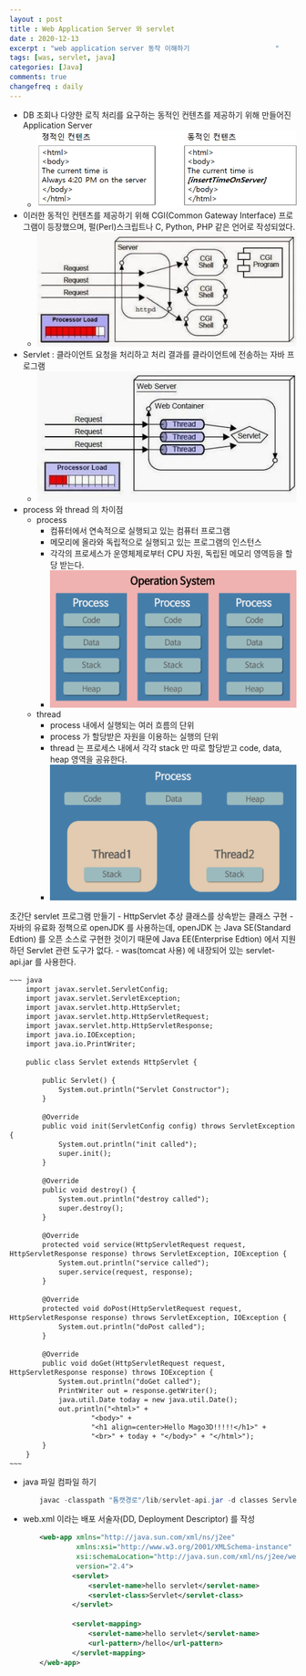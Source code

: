 ```yaml
---
layout : post
title : Web Application Server 와 servlet
date : 2020-12-13
excerpt : "web application server 동작 이해하기                     "
tags: [was, servlet, java]
categories: [Java]
comments: true
changefreq : daily
---
```


- DB 조회나 다양한 로직 처리를 요구하는 동적인 컨텐츠를 제공하기 위해 만들어진 Application Server
    - <img src="/static/img/was/was-vs-web.png">
- 이러한 동적인 컨텐츠를 제공하기 위해 CGI(Common Gateway Interface) 프로그램이 등장했으며, 펄(Perl)스크립트나 C, Python, PHP 같은 언어로 작성되었다.
    - <img src="/static/img/was/process.png">
- Servlet : 클라이언트 요청을 처리하고 처리 결과를 클라이언트에 전송하는 자바 프로그램
    - <img src="/static/img/was/thread.png">
- process 와 thread 의 차이점 
    - process 
        - 컴퓨터에서 연속적으로 실행되고 있는 컴퓨터 프로그램 
        - 메모리에 올라와 독립적으로 실행되고 있는 프로그램의 인스턴스 
        - 각각의 프로세스가 운영체제로부터 CPU 자원, 독립된 메모리 영역등을 할당 받는다.
        - <img src="/static/img/was/process-flow.png">
    - thread
        - process 내에서 실행되는 여러 흐름의 단위 
        - process 가 할당받은 자원을 이용하는 실행의 단위
        - thread 는 프로세스 내에서 각각 stack 만 따로 할당받고 code, data, heap 영역을 공유한다.
        - <img src="/static/img/was/thread-flow.png">
초간단 servlet 프로그램 만들기
    - HttpServlet 추상 클래스를 상속받는 클래스 구현 
        - 자바의 유료화 정책으로 openJDK 를 사용하는데, openJDK 는 Java SE(Standard Edtion) 를 오픈 소스로 구현한 것이기 때문에 Java EE(Enterprise Edtion) 에서 지원하던 Servlet 관련 도구가 없다.
        - was(tomcat 사용) 에 내장되어 있는 servlet-api.jar 를 사용한다.
        
    ~~~ java
        import javax.servlet.ServletConfig;
        import javax.servlet.ServletException;
        import javax.servlet.http.HttpServlet;
        import javax.servlet.http.HttpServletRequest;
        import javax.servlet.http.HttpServletResponse;
        import java.io.IOException;
        import java.io.PrintWriter;
        
        public class Servlet extends HttpServlet {
            
            public Servlet() {
                System.out.println("Servlet Constructor");
            }
            
            @Override
            public void init(ServletConfig config) throws ServletException {
                System.out.println("init called");
                super.init();
            }
        
            @Override
            public void destroy() {
                System.out.println("destroy called");
                super.destroy();
            }
        
            @Override
            protected void service(HttpServletRequest request, HttpServletResponse response) throws ServletException, IOException {
                System.out.println("service called");
                super.service(request, response);
            }
        
            @Override
            protected void doPost(HttpServletRequest request, HttpServletResponse response) throws ServletException, IOException {
                System.out.println("doPost called");
            }
        
            @Override
            public void doGet(HttpServletRequest request, HttpServletResponse response) throws IOException {
                System.out.println("doGet called");
                PrintWriter out = response.getWriter();
                java.util.Date today = new java.util.Date();
                out.println("<html>" +
                        "<body>" +
                        "<h1 align=center>Hello Mago3D!!!!!</h1>" +
                        "<br>" + today + "</body>" + "</html>");
            }
        }
    ~~~
- java 파일 컴파일 하기
    ~~~ java
        javac -classpath "톰캣경로"/lib/servlet-api.jar -d classes Servlet.java
    ~~~
- web.xml 이라는 배포 서술자(DD, Deployment Descriptor) 를 작성
    ~~~ xml
        <web-app xmlns="http://java.sun.com/xml/ns/j2ee"
                 xmlns:xsi="http://www.w3.org/2001/XMLSchema-instance"
                 xsi:schemaLocation="http://java.sun.com/xml/ns/j2ee/web-app_2_4.xsd"
                 version="2.4">
                <servlet>
                    <servlet-name>hello servlet</servlet-name>
                    <servlet-class>Servlet</servlet-class>
                </servlet>
        
                <servlet-mapping>
                    <servlet-name>hello servlet</servlet-name>
                    <url-pattern>/hello</url-pattern>
                </servlet-mapping>
        </web-app>
    ~~~
      


          


